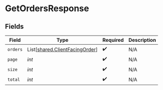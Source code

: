 # GetOrdersResponse


## Fields

| Field                                                                      | Type                                                                       | Required                                                                   | Description                                                                |
| -------------------------------------------------------------------------- | -------------------------------------------------------------------------- | -------------------------------------------------------------------------- | -------------------------------------------------------------------------- |
| `orders`                                                                   | List[[shared.ClientFacingOrder](../../models/shared/clientfacingorder.md)] | :heavy_check_mark:                                                         | N/A                                                                        |
| `page`                                                                     | *int*                                                                      | :heavy_check_mark:                                                         | N/A                                                                        |
| `size`                                                                     | *int*                                                                      | :heavy_check_mark:                                                         | N/A                                                                        |
| `total`                                                                    | *int*                                                                      | :heavy_check_mark:                                                         | N/A                                                                        |